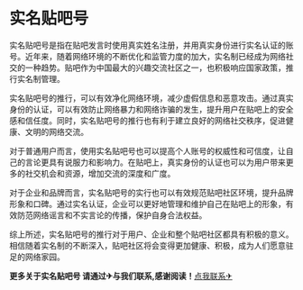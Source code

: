 # 实名贴吧号

实名贴吧号是指在贴吧发言时使用真实姓名注册，并用真实身份进行实名认证的账号。近年来，随着网络环境的不断优化和监管力度的加大，实名制已经成为网络社交的一种趋势。贴吧作为中国最大的兴趣交流社区之一，也积极响应国家政策，推行实名制管理。

实名贴吧号的推行，可以有效净化网络环境，减少虚假信息和恶意攻击。通过真实身份的认证，可以有效防止网络暴力和网络诈骗的发生，提升用户在贴吧上的安全感和信任度。同时，实名贴吧号的推行也有利于建立良好的网络社交秩序，促进健康、文明的网络交流。

对于普通用户而言，使用实名贴吧号也可以提高个人账号的权威性和可信度，让自己的言论更具有说服力和影响力。在贴吧上，真实身份的认证也可以为用户带来更多的社交机会和资源，增加交流的深度和广度。

对于企业和品牌而言，实名贴吧号的实行也可以有效规范贴吧社区环境，提升品牌形象和口碑。通过实名认证，企业可以更好地管理和维护自己在贴吧上的形象，有效防范网络谣言和不实言论的传播，保护自身合法权益。

综上所述，实名贴吧号的推行对于用户、企业和整个贴吧社区都具有积极的意义。相信随着实名制的不断深入，贴吧社区将会变得更加健康、积极，成为人们愿意驻足的网络家园。

**更多关于实名贴吧号 请通过✈与我们联系,感谢阅读！**[点我联系✈](https://u.k02.cc)